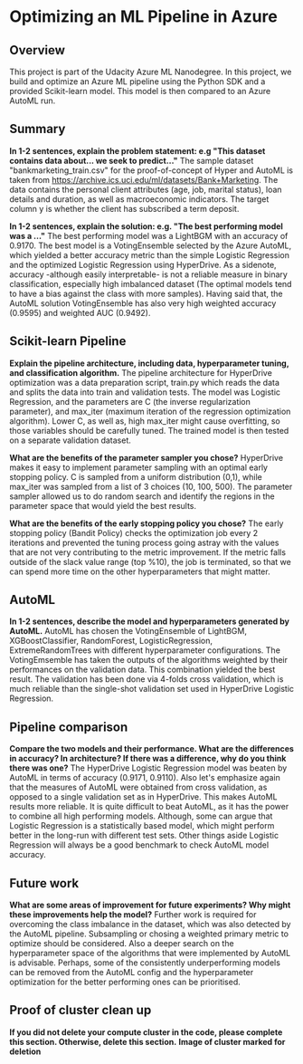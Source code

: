 # Optimizing an ML Pipeline in Azure

## Overview
This project is part of the Udacity Azure ML Nanodegree.
In this project, we build and optimize an Azure ML pipeline using the Python SDK and a provided Scikit-learn model.
This model is then compared to an Azure AutoML run.

## Summary
**In 1-2 sentences, explain the problem statement: e.g "This dataset contains data about... we seek to predict..."**
The sample dataset "bankmarketing_train.csv" for the proof-of-concept of Hyper and AutoML is taken from https://archive.ics.uci.edu/ml/datasets/Bank+Marketing. The data contains the personal client attributes (age, job, marital status), loan details and duration, as well as macroeconomic indicators. The target column y is whether the client has subscribed a term deposit.

**In 1-2 sentences, explain the solution: e.g. "The best performing model was a ..."**
The best performing model was a LightBGM with an accuracy of 0.9170. The best model is a VotingEnsemble selected by the Azure AutoML, which yielded a better accuracy metric than the simple Logistic Regression and the optimized Logistic Regression using HyperDrive. As a sidenote, accuracy -although easily interpretable- is not a reliable measure in binary classification, especially high imbalanced dataset (The optimal models tend to have a bias against the class with more samples). Having said that, the AutoML solution VotingEnsemble has also very high weighted accuracy (0.9595) and weighted AUC (0.9492).

## Scikit-learn Pipeline
**Explain the pipeline architecture, including data, hyperparameter tuning, and classification algorithm.**
The pipeline architecture for HyperDrive optimization was a data preparation script, train.py which reads the data and splits the data into train and validation tests. The model was Logistic Regression, and the parameters are C (the inverse regularization parameter), and max_iter (maximum iteration of the regression optimization algorithm). Lower C, as well as, high max_iter might cause overfitting, so those variables should be carefully tuned. The trained model is then tested on a separate validation dataset.

**What are the benefits of the parameter sampler you chose?**
HyperDrive makes it easy to implement parameter sampling with an optimal early stopping policy. C is sampled from a uniform distribution (0,1), while max_iter was sampled from a list of 3 choices (10, 100, 500). The parameter sampler allowed us to do random search and identify the regions in the parameter space that would yield the best results.

**What are the benefits of the early stopping policy you chose?**
The early stopping policy (Bandit Policy) checks the optimization job every 2 iterations and prevented the tuning process going astray with the values that are not very contributing to the metric improvement. If the metric falls outside of the slack value range (top %10), the job is terminated, so that we can spend more time on the other hyperparameters that might matter.
## AutoML
**In 1-2 sentences, describe the model and hyperparameters generated by AutoML.**
AutoML has chosen the VotingEnsemble of  LightBGM, XGBoostClassifier, RandomForest, LogisticRegression, ExtremeRandomTrees with different hyperparameter configurations. The VotingEmsemble has taken the outputs of the algorithms weighted by their performances on the validation data. This combination yielded the best result. The validation has been done via 4-folds cross validation, which is much reliable than the single-shot validation set used in HyperDrive Logistic Regression.
## Pipeline comparison
**Compare the two models and their performance. What are the differences in accuracy? In architecture? If there was a difference, why do you think there was one?**
The HyperDrive Logistic Regression model was beaten by AutoML in terms of accuracy (0.9171, 0.9110). Also let's emphasize again that the measures of AutoML were obtained from cross validation, as opposed to a single validation set as in HyperDrive. This makes AutoML results more reliable. It is quite difficult to beat AutoML, as it has the power to combine all high performing models. Although, some can argue that Logistic Regression is a statistically based model, which might perform better in the long-run with different test sets. Other things aside Logistic Regression will always be a good benchmark to check AutoML model accuracy.

## Future work
**What are some areas of improvement for future experiments? Why might these improvements help the model?**
Further work is required for overcoming the class imbalance in the dataset, which was also detected by the AutoML pipeline. Subsampling or chosing a weighted primary metric to optimize should be considered. Also a deeper search on the hyperparameter space of the algorithms that were implemented by AutoML is advisable. Perhaps, some of the consistently underperforming models can be removed from the AutoML config and the hyperparameter optimization for the better performing ones can be prioritised.
## Proof of cluster clean up
**If you did not delete your compute cluster in the code, please complete this section. Otherwise, delete this section.**
**Image of cluster marked for deletion**

